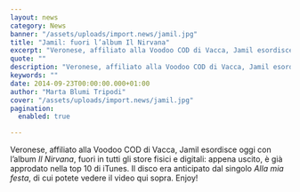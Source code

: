 ```yaml
---
layout: news
category: News
banner: "/assets/uploads/import.news/jamil.jpg"
title: "Jamil: fuori l’album Il Nirvana"
excerpt: "Veronese, affiliato alla Voodoo COD di Vacca, Jamil esordisce oggi con l’album Il Nirvana, fuori in tutti gli store fisici e digitali: appena uscito, è già approdato nella top 10 di iTunes. Il disco era anticipato dal singolo Alla mia festa, di cui potete vedere il video qui sopra. Enjoy!"
quote: ""
description: "Veronese, affiliato alla Voodoo COD di Vacca, Jamil esordisce oggi con l’album Il Nirvana, fuori in tutti gli store fisici e digitali: appena uscito, è già approdato nella top 10 di iTunes. Il disco era anticipato dal singolo Alla mia festa, di cui potete vedere il video qui sopra. Enjoy!"
keywords: ""
date: 2014-09-23T00:00:00.000+01:00
author: "Marta Blumi Tripodi"
cover: "/assets/uploads/import.news/jamil.jpg"
pagination:
  enabled: true

---
```


[](https://hotmc.com/wp-content/uploads/2014/09/jamil.jpg)

Veronese, affiliato alla Voodoo COD di Vacca, Jamil esordisce oggi con l’album _Il Nirvana_, fuori in tutti gli store fisici e digitali: appena uscito, è già approdato nella top 10 di iTunes. Il disco era anticipato dal singolo _Alla mia festa_, di cui potete vedere il video qui sopra. Enjoy!